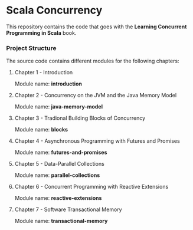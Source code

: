 Scala Concurrency
=====================

This repository contains the code that goes with the **Learning Concurrent Programming in Scala** book.

### Project Structure

The source code contains different modules for the following chapters:

1. Chapter 1 - Introduction

    Module name: **introduction**

2. Chapter 2 - Concurrency on the JVM and the Java Memory Model

	Module name: **java-memory-model**
	
3. Chapter 3 - Tradional Building Blocks of Concurrency

	Module name: **blocks**

4. Chapter 4 - Asynchronous Programming with Futures and Promises

	Module name: **futures-and-promises**

5. Chapter 5 - Data-Parallel Collections

	Module name: **parallel-collections**
	
6. Chapter 6 - Concurrent Programming with Reactive Extensions

	Module name: **reactive-extensions**

7. Chapter 7 - Software Transactional Memory

	Module name: **transactional-memory**


